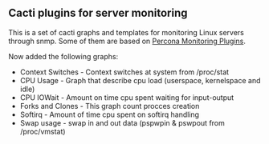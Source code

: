 ## Cacti plugins for server monitoring

This is a set of cacti graphs and templates for monitoring Linux servers through snmp. Some of them are based on [Percona Monitoring Plugins](https://www.percona.com/doc/percona-monitoring-plugins/1.1/index.html).


Now added the following graphs:

- Context Switches  - Context switches at system from /proc/stat
- CPU Usage - Graph that describe cpu load (userspace, kernelspace and idle)
- CPU IOWait - Amount on time cpu spent waiting for input-output
- Forks and Clones - This graph count procces creation
- Softirq - Amount of time cpu spent on softirq handling
- Swap usage - swap in and out data (pspwpin & pswpout from /proc/vmstat)
